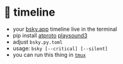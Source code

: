 # 🦋 timeline
- your [bsky.app](https://bsky.app/) timeline live in the terminal
- pip install [atproto](https://github.com/MarshalX/atproto) [playsound3](https://github.com/sjmikler/playsound3)
- adjust `bsky.py.toml`
- usage: `bsky [--critical] [--silent]`
- you can run this thing in [`tmux`](https://tmux.github.io/)
